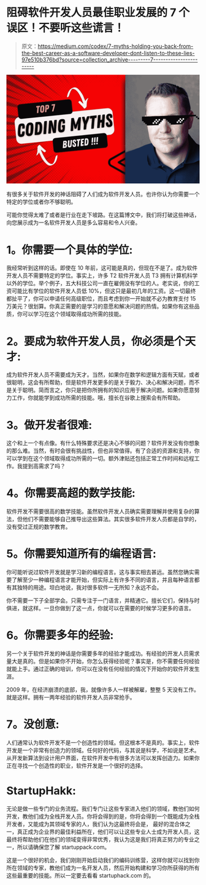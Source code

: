 # 阻碍软件开发人员最佳职业发展的 7 个误区！不要听这些谎言！

> 原文：<https://medium.com/codex/7-myths-holding-you-back-from-the-best-career-as-a-software-developer-dont-listen-to-these-lies-97e510b376bd?source=collection_archive---------7----------------------->

![](img/d8780e4fe76d6f312f3087c67811cb57.png)

有很多关于软件开发的神话阻碍了人们成为软件开发人员。也许你认为你需要一个特定的学位或者你不够聪明。

可能你觉得太难了或者是行业在走下坡路。在这篇博文中，我们将打破这些神话，向您展示成为一名软件开发人员是多么容易和令人兴奋。

# **1。你需要一个具体的学位:**

我经常听到这样的话。即使在 10 年前，这可能是真的，但现在不是了。成为软件开发人员不需要特定的学位。事实上，许多 T2 软件开发人员 T3 拥有计算机科学以外的学位。举个例子，五大科技公司一直在雇佣没有学位的人。老实说，你的工资可能比有学位的软件开发人员低 10%，但这只是最初几年的工资。这一切最终都扯平了，你可以申请任何高级职位，而且考虑到你一开始就不必为教育支付 15 万美元？很划算。你真正需要的是学习的意愿和解决问题的热情。如果你有这些品质，你可以学习在这个领域取得成功所需的技能。

# **2。要成为软件开发人员，你必须是个天才:**

成为软件开发人员不需要成为天才。当然，如果你在数学和逻辑方面有天赋，或者很聪明，这会有所帮助，但是软件开发更多的是关于毅力、决心和解决问题，而不是关于聪明。简而言之，你只是把你所拥有的知识应用于解决问题。如果你愿意努力工作，你就能学到成功所需的技能。哦，擅长在谷歌上搜索会有所帮助。

# **3。做开发者很难:**

这个和上一个有点像。有什么特殊要求还是决心不够的问题？软件开发没有你想象的那么难。当然，有时会很有挑战性，但也非常值得。有了合适的资源和支持，你可以学到在这个领域取得成功所需的一切。额外津贴还包括正常工作时间和远程工作。我提到高需求了吗？

# **4。你需要高超的数学技能:**

软件开发不需要很高的数学技能。虽然软件开发人员确实需要理解并使用复杂的算法，但他们不需要能够自己推导出这些算法。其实很多软件开发人员都是自学的，没有受过正规的数学教育。

# **5。你需要知道所有的编程语言:**

你可能听说过软件开发就是学习新的编程语言。这与事实相去甚远。虽然您确实需要了解至少一种编程语言才能开始，但实际上有许多不同的语言，并且每种语言都有其独特的用途。坦白地说，我对很多软件一无所知？永远不会。

你不需要一下子全部学会。只需专注于一门语言，并精通它。擅长它们，保持与时俱进，就这样。一旦你做到了这一点，你就可以在需要的时候学习更多的语言。

# **6。你需要多年的经验:**

另一个关于软件开发的神话是你需要多年的经验才能成功。有经验的开发人员需求量大是真的。但是如果你不开始，你怎么获得经验呢？事实是，你不需要任何经验就能上手。通过正确的培训，你可以在没有任何经验的情况下开始你的软件开发生涯。

2009 年，在经济崩溃的底部，我，就像许多人一样被解雇，整整 5 天没有工作。就是这样。拥有一两年经验的软件开发人员非常抢手。

# **7。没创意:**

人们通常认为软件开发不是一个创造性的领域。但这根本不是真的。事实上，软件开发是一个非常有创造力的领域。任何好的代码，与其说是科学，不如说是艺术。从开发新算法到设计用户界面，在软件开发中有很多方法可以发挥创造力。如果你正在寻找一个创造性的职业，软件开发是一个很好的选择。

# StartupHakk:

无论是做一些专门的业务流程。我们专门让这些专家进入他们的领域，教他们如何开发，教他们成为全栈开发人员。你将会得到的是，你将会得到一个既能成为全栈开发者，又能成为其领域专家的人，我们认为这最终将会是， 最好的混合体之一，真正成为企业界的最佳利益所在，他们可以让这些专业人士成为开发人员，这最终将帮助他们在他们的领域变得非常优秀，我认为这是我们将真正努力的专业之一，所以请确保您了解 startuppack.com。

这是一个很好的机会，我们刚刚开始启动我们的编码训练营，这样你就可以找到你所在领域的专家，教他们成为一名开发人员，然后开始构建和学习你所获得的所有这些最重要的技能。所以一定要去看看 startuphack.com 的。